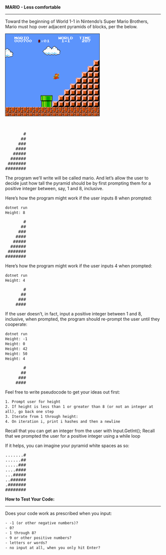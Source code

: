 **MARIO - Less comfortable**
<hr>

Toward the beginning of World 1-1 in Nintendo’s Super Mario Brothers, Mario must hop over adjacent pyramids of blocks, per the below.

![ScreenShot](../../imports/pyramid.png)

<br />

<pre>
       #
      ##
     ###
    ####
   #####
  ######
 #######
########
</pre>

The program we’ll write will be called mario. And let’s allow the 
user to decide just how tall the pyramid should be by first prompting 
them for a positive integer between, say, 1 and 8, inclusive.

Here’s how the program might work if the user inputs 8 when prompted:


```dotnetcli
dotnet run
Height: 8
```

<pre>
       #
      ##
     ###
    ####
   #####
  ######
 #######
########
</pre>

Here’s how the program might work if the user inputs 4 when prompted:


```dotnetcli
dotnet run
Height: 4
```

<pre>
       #
      ##
     ###
    ####
</pre>


If the user doesn’t, in fact, input a positive integer between 1 and 8, 
inclusive, when prompted, the program should re-prompt the user until 
they cooperate:


```dotnetcli
dotnet run
Height: -1
Height: 0
Height: 42
Height: 50
Height: 4
```
<pre>
       #
      ##
     ###
    ####
</pre>

Feel free to write pseudocode to get your ideas out first: 


    1. Prompt user for height
    2. If height is less than 1 or greater than 8 (or not an integer at all), go back one step
    3. Iterate from 1 through height:
    4. On iteration i, print i hashes and then a newline

Recall that you can get an integer from the user with Input.GetInt();
Recall that we prompted the user for a positive integer using a while loop

If it helps, you can imagine your pyramid white spaces as so: 

<pre>
.......#
......##
.....###
....####
...#####
..######
.#######
########
</pre>


**How to Test Your Code:**
<br />
<hr>
Does your code work as prescribed when you input:

    - -1 (or other negative numbers)?
    - 0?
    - 1 through 8?
    - 9 or other positive numbers?
    - letters or words?
    - no input at all, when you only hit Enter?





